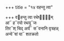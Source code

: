 +++
title = "१४ वहन्तु त्वा"

+++
व᳓हन्तु त्वा रथेष्ठा᳐᳓म्  
आ᳓ ह᳓रयो रथयु᳓जः  
तिर᳓श् चिद् अर्यं᳓ स᳓वनानि वृत्रहन्न्  
अन्ये᳓षां या᳓ शतक्रतो